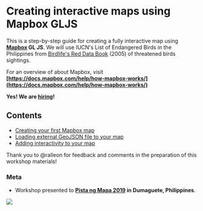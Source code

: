 # Creating interactive maps using Mapbox GLJS

This is a step-by-step guide for creating a fully interactive map using **[Mapbox](https://www.mapbox.com/) GL JS**.
We will use IUCN's List of Endangered Birds in the Philippines from 
[Birdlife's Red Data Book](https://web.archive.org/web/20060202013628/http://www.rdb.or.id/) (2005)
of threatened birds sightings.

For an overview of about Mapbox, visit **[https://docs.mapbox.com/help/how-mapbox-works/](https://docs.mapbox.com/help/how-mapbox-works/)**

**Yes! We are [hiring](https://www.mapbox.com/careers/)!**

## Contents

* [Creating your first Mapbox map](first_map.md)
* [Loading external GeoJSON file to your map](loading_geojson.md)
* [Adding interactivity to your map](popup_cluster.md)


Thank you to @ralleon for feedback and comments in the preparation of this workshop materials!

### Meta

* Workshop presented to **[Pista ng Mapa 2019](https://ti.to/pistangmapa/2019) in Dumaguete, Philippines**.

![](img/PnM_Marketing_Slide_10k.png)
